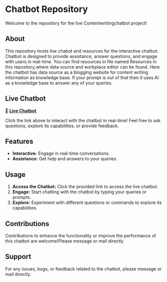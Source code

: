 # Chatbot Repository

Welcome to the repository for the live Contentwritingchatbot project!

## About

This repository hosts live chabot and resources for the interactive chatbot. Chatbot is designed to provide assistance, answer questions, and engage with users in real-time. You can find resources in file named Resources in this repository,where data source and workplace editor can be found. Here the chatbot has data source as a blogging website for content writing information as knowledge base. If your prompt is out of that then it uses AI as a knowledge base to answer any of your queries.

## Live Chatbot

🤖 **[Live Chatbot](https://mediafiles.botpress.cloud/fe00ff40-6de4-4688-83dd-16f7e729f8bf/webchat/bot.html)**

Click the link above to interact with the chatbot in real-time! Feel free to ask questions, explore its capabilities, or provide feedback.

## Features

- **Interactive:** Engage in real-time conversations.
- **Assistance:** Get help and answers to your queries.

## Usage

1. **Access the Chatbot:** Click the provided link to access the live chatbot.
2. **Engage:** Start chatting with the chatbot by typing your queries or prompts.
3. **Explore:** Experiment with different questions or commands to explore its capabilities.

## Contributions

Contributions to enhance the functionality or improve the performance of this chatbot are welcome!Please message or mail directly

## Support

For any issues, bugs, or feedback related to the chatbot, please message or mail directly.


